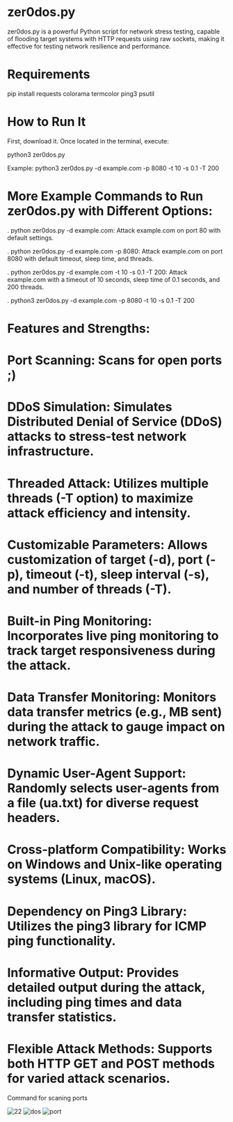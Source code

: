 # zer0dos.py
zer0dos.py is a powerful Python script for network stress testing, capable of flooding target systems with HTTP requests using raw sockets, making it effective for testing network resilience and performance.

# Requirements

pip install requests colorama termcolor ping3 psutil

# How to Run It
First, download it. Once located in the terminal, execute:

python3 zer0dos.py        

Example: python3 zer0dos.py -d example.com -p 8080 -t 10 -s 0.1 -T 200

# More Example Commands to Run zer0dos.py with Different Options:
. python zer0dos.py -d example.com: Attack example.com on port 80 with default settings.

. python zer0dos.py -d example.com -p 8080: Attack example.com on port 8080 with default timeout, sleep time, and threads.

. python zer0dos.py -d example.com -t 10 -s 0.1 -T 200: Attack example.com with a timeout of 10 seconds, sleep time of 0.1 seconds, and 200 threads.

. python3 zer0dos.py -d example.com -p 8080 -t 10 -s 0.1 -T 200

# Features and Strengths:

# Port Scanning: Scans for open ports ;)

# DDoS Simulation: Simulates Distributed Denial of Service (DDoS) attacks to stress-test network infrastructure.

# Threaded Attack: Utilizes multiple threads (-T option) to maximize attack efficiency and intensity.

# Customizable Parameters: Allows customization of target (-d), port (-p), timeout (-t), sleep interval (-s), and number of threads (-T).

# Built-in Ping Monitoring: Incorporates live ping monitoring to track target responsiveness during the attack.

# Data Transfer Monitoring: Monitors data transfer metrics (e.g., MB sent) during the attack to gauge impact on network traffic.

# Dynamic User-Agent Support: Randomly selects user-agents from a file (ua.txt) for diverse request headers.

# Cross-platform Compatibility: Works on Windows and Unix-like operating systems (Linux, macOS).

# Dependency on Ping3 Library: Utilizes the ping3 library for ICMP ping functionality.

# Informative Output: Provides detailed output during the attack, including ping times and data transfer statistics.

# Flexible Attack Methods: Supports both HTTP GET and POST methods for varied attack scenarios.

Command for scaning ports

![22](https://github.com/user-attachments/assets/ab5a063f-a227-474b-9b6b-05e544d88ffa)
![dos](https://github.com/user-attachments/assets/c17bf7c2-45ab-44bf-8ffa-d8ccd881c523)
![port](https://github.com/user-attachments/assets/79c8ac3c-bf3c-4b70-9bfa-8440c228bd06)

